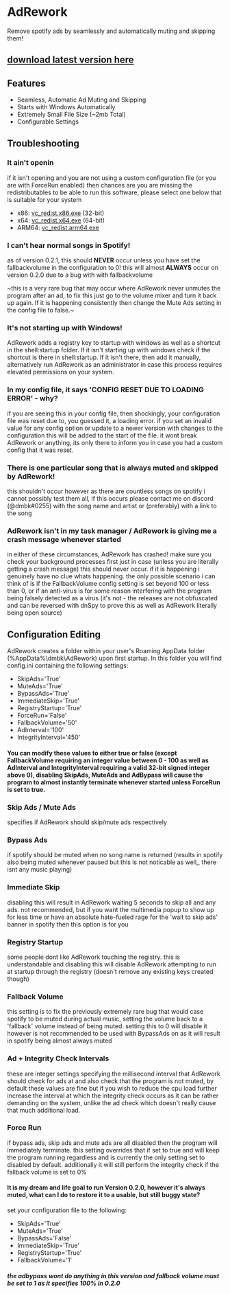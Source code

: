 # AdRework
Remove spotify ads by seamlessly and automatically muting and skipping them!
## [download latest version here](https://github.com/uDMBK/AdRework/releases/latest)

## Features
* Seamless, Automatic Ad Muting and Skipping
* Starts with Windows Automatically
* Extremely Small File Size (~2mb Total)
* Configurable Settings

## Troubleshooting
### It ain't openin
if it isn't opening and you are not using a custom configuration file (or you are with ForceRun enabled) then chances are you are missing the redistributables to be able to run this software, please select one below that is suitable for your system
* x86: [vc_redist.x86.exe](https://aka.ms/vs/16/release/vc_redist.x86.exe) (32-bit)
* x64: [vc_redist.x64.exe](https://aka.ms/vs/16/release/vc_redist.x64.exe) (64-bit)
* ARM64: [vc_redist.arm64.exe](https://aka.ms/vs/16/release/VC_redist.arm64.exe)

### I can't hear normal songs in Spotify!
as of version 0.2.1, this should **NEVER** occur unless you have set the fallbackvolume in the configuration to 0!
this will almost **ALWAYS** occur on version 0.2.0 due to a bug with with fallbackvolume

~this is a very rare bug that may occur where AdRework never unmutes the program after an ad, to fix this just go to the volume mixer and turn it back up again. If it is happening consistently then change the Mute Ads setting in the config file to false.~

### It's not starting up with Windows!
AdRework adds a registry key to startup with windows as well as a shortcut in the shell:startup folder. If it isn't starting up with windows check if the shortcut is there in shell:startup. If it isn't there, then add it manually, alternatively run AdRework as an administrator in case this process requires elevated permissions on your system.

### In my config file, it says 'CONFIG RESET DUE TO LOADING ERROR' - why?
if you are seeing this in your config file, then shockingly, your configuration file was reset due to, you guessed it, a loading error. if you set an invalid value for any config option or update to a newer version with changes to the configuration this will be added to the start of the file. it wont break AdRework or anything, its only there to inform you in case you had a custom config that it was reset.

### There is one particular song that is always muted and skipped by AdRework!
this shouldn't occur however as there are countless songs on spotify i cannot possibly test them all, if this occurs please contact me on discord (@dmbk#0255) with the song name and artist or (preferably) with a link to the song

### AdRework isn't in my task manager / AdRework is giving me a crash message whenever started
in either of these circumstances, AdRework has crashed! make sure you check your background processes first just in case (unless you are literally getting a crash message) this should never occur. if it is happening i genuinely have no clue whats happening. the only possible scenario i can think of is if the FallbackVolume config setting is set beyond 100 or less than 0, or if an anti-virus is for some reason interfering with the program being falsely detected as a virus (it's not - the releases are not obfuscated and can be reversed with dnSpy to prove this as well as AdRework literally being open source)

## Configuration Editing
AdRework creates a folder within your user's Roaming AppData folder (%AppData%\dmbk\AdRework) upon first startup.
In this folder you will find config.ini containing the following settings:
* SkipAds='True'
* MuteAds='True'
* BypassAds='True'
* ImmediateSkip='True'
* RegistryStartup='True'
* ForceRun='False'
* FallbackVolume='50'
* AdInterval='100'
* IntegrityInterval='450'
#### You can modify these values to either true or false (except FallbackVolume requiring an integer value between 0 - 100 as well as AdInterval and IntegrityInterval requiring a valid 32-bit signed integer above 0), disabling SkipAds, MuteAds and AdBypass will cause the program to almost instantly terminate whenever started unless ForceRun is set to true.

### Skip Ads / Mute Ads
specifies if AdRework should skip/mute ads respectively

### Bypass Ads
if spotify should be muted when no song name is returned (results in spotify also being muted whenever paused but this is not noticable as well,, there isnt any music playing)

### Immediate Skip
disabling this will result in AdRework waiting 5 seconds to skip all and any ads. not recommended, but if you want the multimedia popup to show up for less time or have an absolute hate-fueled rage for the 'wait to skip ads' banner in spotify then this option is for you

### Registry Startup
some people dont like AdRework touching the registry. this is understandable and disabling this will disable AdRework attempting to run at startup through the registry (doesn't remove any existing keys created though)

### Fallback Volume
this setting is to fix the previously extremely rare bug that would case spotify to be muted during actual music, setting the volume back to a 'fallback' volume instead of being muted. setting this to 0 will disable it however is not recommended to be used with BypassAds on as it will result in spotify being almost always muted

### Ad + Integrity Check Intervals
these are integer settings specifying the millisecond interval that AdRework should check for ads at and also check that the program is not muted, by default these values are fine but if you wish to reduce the cpu load further increase the interval at which the integrity check occurs as it can be rather demanding on the system, unlike the ad check which doesn't really cause that much additional load.

### Force Run
if bypass ads, skip ads and mute ads are all disabled then the program will immediately terminate. this setting overrides that if set to true and will keep the program running regardless and is currently the only setting set to disabled by default. additionally it will still perform the integrity check if the fallback volume is set to 0%

#### It is my dream and life goal to run Version 0.2.0, however it's always muted, what can I do to restore it to a usable, but still buggy state?
set your configuration file to the following:
* SkipAds='True'
* MuteAds='True'
* BypassAds='False'
* ImmediateSkip='True'
* RegistryStartup='True'
* FallbackVolume='1'
##### the adbypass wont do anything in this version and fallback volume must be set to 1 as it specifies 100% in 0.2.0
